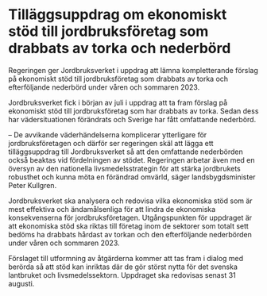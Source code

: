 # Tilläggsuppdrag om ekonomiskt stöd till jordbruksföretag som drabbats av torka och nederbörd

Regeringen ger Jordbruksverket i uppdrag att lämna kompletterande förslag på ekonomiskt stöd till jordbruksföretag som drabbats av torka och efterföljande nederbörd under våren och sommaren 2023.

Jordbruksverket fick i början av juli i uppdrag att ta fram förslag på ekonomiskt stöd till jordbruksföretag som har drabbats av torka. Sedan dess har vädersituationen förändrats och Sverige har fått omfattande nederbörd.

– De avvikande väderhändelserna komplicerar ytterligare för jordbruksföretagen och därför ser regeringen skäl att lägga ett tilläggsuppdrag till Jordbruksverket så att den omfattande nederbörden också beaktas vid fördelningen av stödet. Regeringen arbetar även med en översyn av den nationella livsmedelsstrategin för att stärka jordbrukets robusthet och kunna möta en förändrad omvärld, säger landsbygdsminister Peter Kullgren.

Jordbruksverket ska analysera och redovisa vilka ekonomiska stöd som är mest effektiva och ändamålsenliga för att lindra de ekonomiska konsekvenserna för jordbruksföretagen. Utgångspunkten för uppdraget är att ekonomiska stöd ska riktas till företag inom de sektorer som totalt sett bedöms ha drabbats hårdast av torkan och den efterföljande nederbörden under våren och sommaren 2023.

Förslaget till utformning av åtgärderna kommer att tas fram i dialog med berörda så att stöd kan inriktas där de gör störst nytta för det svenska lantbruket och livsmedelssektorn. Uppdraget ska redovisas senast 31 augusti.
